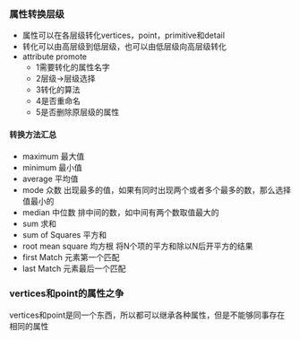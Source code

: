 ### 属性转换层级

- 属性可以在各层级转化vertices，point，primitive和detail
- 转化可以由高层级到低层级，也可以由低层级向高层级转化
- attribute promote
  - 1需要转化的属性名字
  - 2层级→层级选择
  - 3转化的算法
  - 4是否重命名
  - 5是否删除原层级的属性

#### 转换方法汇总

- maximum 最大值
- minimum  最小值
- average 平均值
- mode 众数 出现最多的值，如果有同时出现两个或者多个最多的数，那么选择值最小的
- median 中位数 排中间的数，如中间有两个数取值最大的
- sum 求和
- sum of Squares 平方和
- root mean square 均方根  将N个项的平方和除以N后开平方的结果
- first Match 元素第一个匹配
- last Match 元素最后一个匹配

### vertices和point的属性之争

vertices和point是同一个东西，所以都可以继承各种属性，但是不能够同事存在相同的属性





​      

